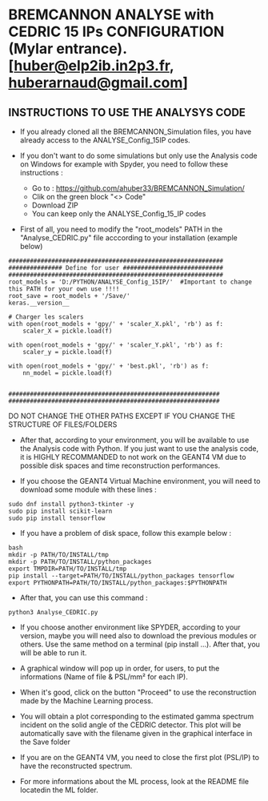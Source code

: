 # BREMCANNON ANALYSE with CEDRIC 15 IPs CONFIGURATION (Mylar entrance). [huber@elp2ib.in2p3.fr, huberarnaud@gmail.com]

## INSTRUCTIONS TO USE THE ANALYSYS CODE
- If you already cloned all the BREMCANNON_Simulation files, you have already access to the ANALYSE_Config_15IP codes.

- If you don't want to do some simulations but only use the Analysis code on Windows for example with Spyder, you need to follow these instructions :
    - Go to : https://github.com/ahuber33/BREMCANNON_Simulation/
    - Clik on the green block "<> Code"
    - Download ZIP
    - You can keep only the ANALYSE_Config_15_IP codes

- First of all, you need to modify the "root_models" PATH in the "Analyse_CEDRIC.py" file acccording to your installation (example below)
```
############################################################
############### Define for user ############################
############################################################
root_models = 'D:/PYTHON/ANALYSE_Config_15IP/'  #Important to change this PATH for your own use !!!!
root_save = root_models + '/Save/'
keras.__version__

# Charger les scalers
with open(root_models + 'gpy/' + 'scaler_X.pkl', 'rb') as f:
    scaler_X = pickle.load(f)

with open(root_models + 'gpy/' + 'scaler_Y.pkl', 'rb') as f:
    scaler_y = pickle.load(f)
    
with open(root_models + 'gpy/' + 'best.pkl', 'rb') as f:
    nn_model = pickle.load(f)    


###########################################################
###########################################################
```  
DO NOT CHANGE THE OTHER PATHS EXCEPT IF YOU CHANGE THE STRUCTURE OF FILES/FOLDERS

- After that, according to your environment, you will be available to use the Analysis code with Python. If you just want to use the analysis code, it is HIGHLY RECOMMANDED to not work on the GEANT4 VM due to possible disk spaces and time reconstruction performances.

- If you choose the GEANT4 Virtual Machine environment, you will need to download some module with these lines :
```
sudo dnf install python3-tkinter -y
sudo pip install scikit-learn
sudo pip install tensorflow
```  
- If you have a problem of disk space, follow this example below :
```
bash
mkdir -p PATH/TO/INSTALL/tmp
mkdir -p PATH/TO/INSTALL/python_packages
export TMPDIR=PATH/TO/INSTALL/tmp
pip install --target=PATH/TO/INSTALL/python_packages tensorflow
export PYTHONPATH=PATH/TO/INSTALL/python_packages:$PYTHONPATH
```

- After that, you can use this command :
```
python3 Analyse_CEDRIC.py
```  

- If you choose another environment like SPYDER, according to your version, maybe you will need also to download the previous modules or others. Use the same method on a terminal (pip install ...). After that, you will be able to run it.

- A graphical window will pop up in order, for users, to put the informations (Name of file & PSL/mm² for each IP).

- When it's good, click on the button "Proceed" to use the reconstruction made by the Machine Learning process.

- You will obtain a plot corresponding to the estimated gamma spectrum incident on the solid angle of the CEDRIC detector. This plot will be automatically save with the filename given in the graphical interface in the Save folder

- If you are on the GEANT4 VM, you need to close the first plot (PSL/IP) to have the reconstructed spectrum.

- For more informations about the ML process, look at the README file locatedin the ML folder.